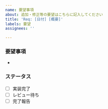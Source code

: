 ```yaml
---
name: 要望事項
about: 追加・修正等の要望はこちらに記入してください
title: 'Req: [日付] [概要]'
labels: 要望
assignees: ''

---
```


### 要望事項

-  

### ステータス

- [ ] 実装完了
- [ ] レビュー待ち
- [ ] 完了報告
